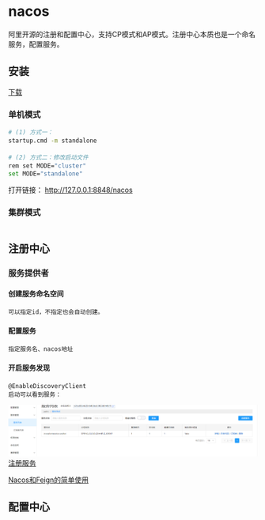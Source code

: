 # nacos
阿里开源的注册和配置中心，支持CP模式和AP模式。注册中心本质也是一个命名服务，配置服务。

## 安装
[下载](https://nacos.io/zh-cn/docs/v2/quickstart/quick-start.html)

### 单机模式
```sh
# (1) 方式一：
startup.cmd -m standalone

# (2) 方式二：修改启动文件
rem set MODE="cluster"
set MODE="standalone"
```

打开链接：
http://127.0.0.1:8848/nacos

### 集群模式
```
```
## 注册中心

### 服务提供者

#### 创建服务命名空间
    可以指定id，不指定也会自动创建。
#### 配置服务
    指定服务名、nacos地址
#### 开启服务发现
    @EnableDiscoveryClient    
    启动可以看到服务：

![Alt text](image-5.png)
[注册服务](https://zhuanlan.zhihu.com/p/265326422)

[Nacos和Feign的简单使用](https://blog.csdn.net/qq_37712731/article/details/107480075)

## 配置中心

